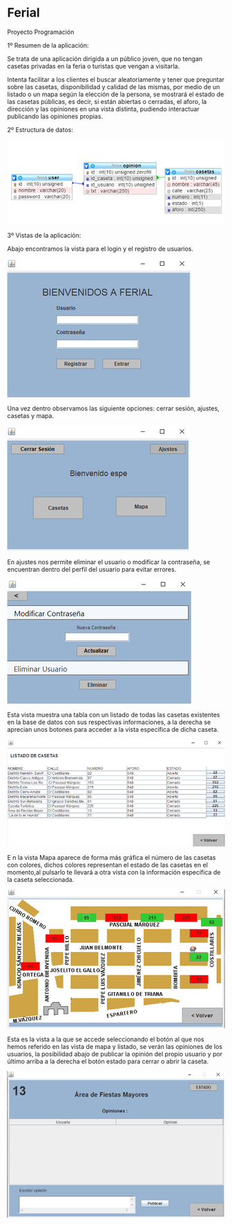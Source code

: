 # Ferial
Proyecto Programación

1º Resumen de la aplicación:

Se trata de una aplicación dirigida a un público joven, que no tengan casetas privadas en la feria o turistas que vengan a visitarla.

Intenta facilitar a los clientes el buscar aleatoriamente y tener que preguntar sobre las casetas, disponibilidad y calidad de las mismas, por medio de un listado o un mapa según la elección de la persona, se mostrará el estado de las casetas públicas, es decir, si están abiertas o cerradas, el aforo, la dirección y las opiniones en una vista distinta, pudiendo interactuar publicando las opiniones propias.



2º Estructura de datos:

![datos](./imagenes/datos.png)



3º Vistas de la aplicación:



Abajo encontramos la vista para el login y el registro de usuarios.

![datos](./imagenes/login.png)



Una vez dentro observamos las siguiente opciones: cerrar sesión, ajustes, casetas y mapa.

![datos](./imagenes/Principal.png)



En ajustes nos permite eliminar el usuario o modificar la contraseña, se encuentran dentro del perfil del usuario para evitar errores.

![datos](./imagenes/Ajustes.png)





Esta vista  muestra una tabla con un listado de todas las casetas existentes en la base de datos con sus respectivas informaciones, a la derecha se aprecian unos botones para acceder a la vista específica de dicha caseta.

![datos](./imagenes/Listado.png)

E n la vista Mapa aparece de forma más gráfica el número de las casetas con colores, dichos colores representan el estado de las casetas en el momento,al pulsarlo te llevará a otra vista con la información específica de la caseta seleccionada.



![datos](./imagenes/Mapa.png)





Esta es la vista a la que se accede seleccionando el botón al que nos hemos referido en las vista de mapa y listado, se verán las opiniones de los usuarios, la posibilidad abajo de publicar la opinión del propio usuario y por último arriba a la derecha el botón estado para cerrar o abrir la caseta.



![datos](./imagenes/Caseta.png)

